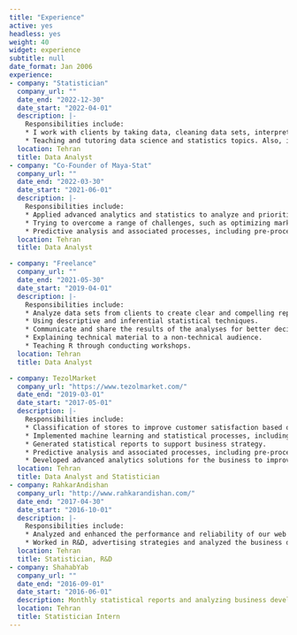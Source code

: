 ```yaml
---
title: "Experience"
active: yes
headless: yes
weight: 40
widget: experience
subtitle: null
date_format: Jan 2006
experience:
- company: "Statistician"
  company_url: ""
  date_end: "2022-12-30"
  date_start: "2022-04-01"
  description: |-
    Responsibilities include:
    * I work with clients by taking data, cleaning data sets, interpreting it, creating dashboards        for critical KPIs, and turning data into content for reports or creative visualizations.
    * Teaching and tutoring data science and statistics topics. Also, it covers mentoring and             supervising projects.
  location: Tehran
  title: Data Analyst
- company: "Co-Founder of Maya-Stat"
  company_url: ""
  date_end: "2022-03-30"
  date_start: "2021-06-01"
  description: |-
    Responsibilities include:
    * Applied advanced analytics and statistics to analyze and prioritize the activities that add         value to businesses.
    * Trying to overcome a range of challenges, such as optimizing marketing spend, forecasting           demand, boosting customer retention, maximizing customer lifetime value, increasing                 operational efficiency, and saving costs.
    * Predictive analysis and associated processes, including pre-processing and cleaning data,           exploratory data analysis, model training, testing, and evaluation.
  location: Tehran
  title: Data Analyst

- company: "Freelance"
  company_url: ""
  date_end: "2021-05-30"
  date_start: "2019-04-01"
  description: |-
    Responsibilities include:
    * Analyze data sets from clients to create clear and compelling reports and visualizations.
    * Using descriptive and inferential statistical techniques.
    * Communicate and share the results of the analyses for better decision-making.
    * Explaining technical material to a non-technical audience.
    * Teaching R through conducting workshops.
  location: Tehran
  title: Data Analyst

- company: TezolMarket
  company_url: "https://www.tezolmarket.com/"
  date_end: "2019-03-01"
  date_start: "2017-05-01"
  description: |-
    Responsibilities include:
    * Classification of stores to improve customer satisfaction based on machine learning algorithms. 
    * Implemented machine learning and statistical processes, including: anomaly detection, logistic regression, dimension reduction and variable selection, decision tree, and many other techniques.
    * Generated statistical reports to support business strategy.
    * Predictive analysis and associated processes, including pre-processing and cleaning data, exploratory data analysis, model training, testing, and evaluation.
    * Developed advanced analytics solutions for the business to improve decision making process.
  location: Tehran
  title: Data Analyst and Statistician
- company: RahkarAndishan
  company_url: "http://www.rahkarandishan.com/"
  date_end: "2017-04-30"
  date_start: "2016-10-01"
  description: |-
    Responsibilities include:
    * Analyzed and enhanced the performance and reliability of our web services through analyzing the data.
    * Worked in R&D, advertising strategies and analyzed the business development.
  location: Tehran
  title: Statistician, R&D
- company: ShahabYab
  company_url: ""
  date_end: "2016-09-01"
  date_start: "2016-06-01"
  description: Monthly statistical reports and analyzing business development.
  location: Tehran
  title: Statistician Intern
---
```

